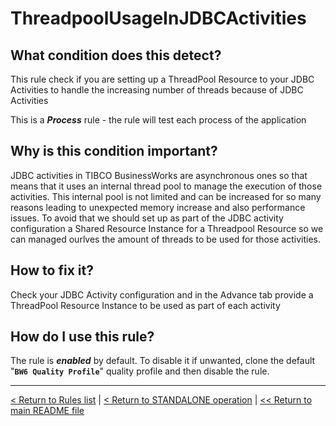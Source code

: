 # ThreadpoolUsageInJDBCActivities

## What condition does this detect?

This rule check if you are setting up a ThreadPool Resource to your JDBC Activities to handle the increasing number of threads because of JDBC Activities

This is a ***Process*** rule - the rule will test each process of the application

## Why is this condition important?

JDBC activities in TIBCO BusinessWorks are asynchronous ones so that means that it uses an internal thread pool to manage the execution of those activities. This internal pool is not limited and can be increased for so many reasons leading to unexpected memory increase and also performance issues. To avoid that we should set up as part of the JDBC activity configuration a Shared Resource Instance for a Threadpool Resource so we can managed ourlves the amount of threads to be used for those activities.

## How to fix it?

Check your JDBC Activity configuration and in the Advance tab provide a ThreadPool Resource Instance to be used as part of each activity

## How do I use this rule?

The rule is **_enabled_** by default. To disable it if unwanted, clone the default "**`BW6 Quality Profile`**" quality profile and then disable the rule.

---
[< Return to Rules list](./RULES.md) | [< Return to STANDALONE operation](../STANDALONE.md) | [<< Return to main README file](../../README.md)
